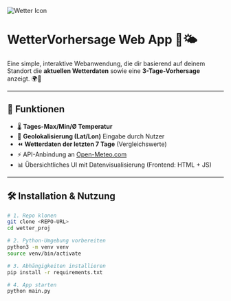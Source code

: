 ![Wetter Icon](https://img.icons8.com/emoji/48/sun-behind-cloud.png)  
# WetterVorhersage Web App 📍🌤️

Eine simple, interaktive Webanwendung, die dir basierend auf deinem Standort die **aktuellen Wetterdaten** sowie eine **3-Tage-Vorhersage** anzeigt. 🌍📅

---

## 🚀 Funktionen

- 🌡️ **Tages-Max/Min/Ø Temperatur**  
- 📍 **Geolokalisierung (Lat/Lon)** Eingabe durch Nutzer  
- ⏪ **Wetterdaten der letzten 7 Tage** (Vergleichswerte)  
- ⚡ API-Anbindung an [Open-Meteo.com](https://open-meteo.com/)  
- 📊 Übersichtliches UI mit Datenvisualisierung (Frontend: HTML + JS)

---

## 🛠️ Installation & Nutzung

```bash
# 1. Repo klonen
git clone <REPO-URL>
cd wetter_proj

# 2. Python-Umgebung vorbereiten
python3 -m venv venv
source venv/bin/activate

# 3. Abhängigkeiten installieren
pip install -r requirements.txt

# 4. App starten
python main.py
